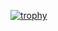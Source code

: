 [![trophy](https://github-profile-trophy.vercel.app/?username=hsunny3993)](https://github.com/ryo-ma/github-profile-trophy)
